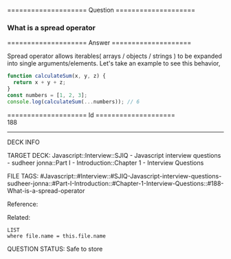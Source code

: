 ==================== Question ====================  

### What is a spread operator  

==================== Answer ====================  

Spread operator allows iterables( arrays / objects / strings ) to be expanded
into single arguments/elements. Let's take an example to see this behavior,

```javascript
function calculateSum(x, y, z) {
  return x + y + z;
}
const numbers = [1, 2, 3];
console.log(calculateSum(...numbers)); // 6
```

==================== Id ====================  
188

---

DECK INFO

TARGET DECK: Javascript::Interview::SJIQ - Javascript interview questions - sudheer jonna::Part I - Introduction::Chapter 1 - Interview Questions

FILE TAGS: #Javascript::#Interview::#SJIQ-Javascript-interview-questions-sudheer-jonna::#Part-I-Introduction::#Chapter-1-Interview-Questions::#188-What-is-a-spread-operator

Reference:

Related:

```dataview
LIST
where file.name = this.file.name
```

QUESTION STATUS: Safe to store
